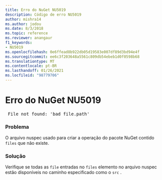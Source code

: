```yaml
---
title: Erro do NuGet NU5019
description: Código de erro NU5019
author: mishra14
ms.author: jodou
ms.date: 8/3/2018
ms.topic: reference
ms.reviewer: anangaur
f1_keywords:
- NU5019
ms.openlocfilehash: 0e6ffead8b922db05d19583e007df89d3bd94e4f
ms.sourcegitcommit: ee6c3f203648a5561c809db54ebeb1d0f0598b68
ms.translationtype: MT
ms.contentlocale: pt-BR
ms.lasthandoff: 01/26/2021
ms.locfileid: "98779706"
---
```

# <a name="nuget-error-nu5019"></a>Erro do NuGet NU5019
<pre> File not found: 'bad_file.path'</pre>

### <a name="issue"></a>Problema

O arquivo nuspec usado para criar a operação do pacote NuGet contido `files` que não existe.


### <a name="solution"></a>Solução

Verifique se todas as `file` entradas no `files` elemento no arquivo nuspec estão disponíveis no caminho especificado como o `src` .

